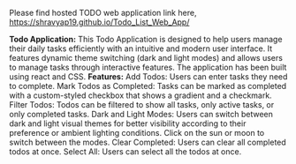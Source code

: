 Please find hosted TODO web application link here, 
https://shravyap19.github.io/Todo_List_Web_App/

**Todo Application:** This Todo Application is designed to help users manage their daily tasks efficiently with an intuitive and modern user interface. It features dynamic theme switching (dark and light modes) and allows users to manage tasks through interactive features. The application has been built using react and CSS.
**Features:** Add Todos: Users can enter tasks they need to complete. Mark Todos as Completed: Tasks can be marked as completed with a custom-styled checkbox that shows a gradient and a checkmark. Filter Todos: Todos can be filtered to show all tasks, only active tasks, or only completed tasks. Dark and Light Modes: Users can switch between dark and light visual themes for better visibility according to their preference or ambient lighting conditions. Click on the sun or moon to switch between the modes. Clear Completed: Users can clear all completed todos at once. Select All: Users can select all the todos at once.
